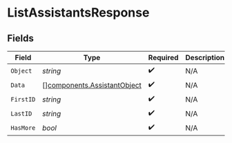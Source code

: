 # ListAssistantsResponse


## Fields

| Field                                                                      | Type                                                                       | Required                                                                   | Description                                                                | Example                                                                    |
| -------------------------------------------------------------------------- | -------------------------------------------------------------------------- | -------------------------------------------------------------------------- | -------------------------------------------------------------------------- | -------------------------------------------------------------------------- |
| `Object`                                                                   | *string*                                                                   | :heavy_check_mark:                                                         | N/A                                                                        | list                                                                       |
| `Data`                                                                     | [][components.AssistantObject](../../models/components/assistantobject.md) | :heavy_check_mark:                                                         | N/A                                                                        |                                                                            |
| `FirstID`                                                                  | *string*                                                                   | :heavy_check_mark:                                                         | N/A                                                                        | asst_abc123                                                                |
| `LastID`                                                                   | *string*                                                                   | :heavy_check_mark:                                                         | N/A                                                                        | asst_abc456                                                                |
| `HasMore`                                                                  | *bool*                                                                     | :heavy_check_mark:                                                         | N/A                                                                        | false                                                                      |